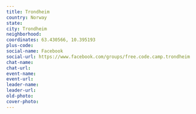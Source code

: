 ```yaml
---
title: Trondheim
country: Norway
state: 
city: Trondheim
neighborhood: 
coordinates: 63.430566, 10.395193
plus-code:
social-name: Facebook
social-url: https://www.facebook.com/groups/free.code.camp.trondheim
chat-name:
chat-url:
event-name:
event-url:
leader-name:
leader-url:
old-photo: 
cover-photo:
---
```

